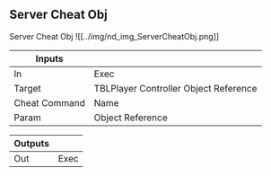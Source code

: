 ## Server Cheat Obj
Server Cheat Obj
![[../img/nd_img_ServerCheatObj.png]]

|Inputs||
|--|--|
| In | Exec |
| Target | TBLPlayer Controller Object Reference |
| Cheat Command | Name |
| Param | Object Reference |

|Outputs||
|--|--|
| Out | Exec |
